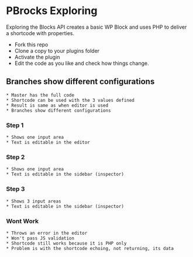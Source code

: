 # PBrocks Exploring

Exploring the Blocks API creates a basic WP Block and uses PHP to deliver a shortcode with properties.

* Fork this repo
* Clone a copy to your plugins folder
* Activate the plugin
* Edit the code as you like and check how things change.

## Branches show different configurations

	* Master has the full code
	* Shortcode can be used with the 3 values defined
	* Result is same as when editor is used
	* Branches show different configurations

### Step 1

	* Shows one input area
	* Text is editable in the editor

### Step 2

	* Shows one input area
	* Text is editable in the sidebar (inspector)

### Step 3

	* Shows 3 input areas
	* Text is editable in the sidebar (inspector)

### Wont Work

	* Throws an error in the editor
	* Won't pass JS validation
	* Shortcode still works because it is PHP only
	* Problem is with the shortcode echoing, not returning, its data

